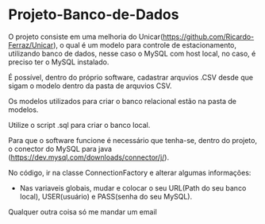 # Projeto-Banco-de-Dados

O projeto consiste em uma melhoria do Unicar(https://github.com/Ricardo-Ferraz/Unicar), o qual é um modelo para controle de estacionamento, utilizando banco de dados, nesse caso
o MySQL com host local, no caso, é preciso ter o MySQL instalado.

É possível, dentro do próprio software, cadastrar arquvios .CSV desde que sigam o modelo dentro da pasta de arquvios CSV.

Os modelos utilizados para criar o banco relacional estão na pasta de modelos.

Utilize o script .sql para criar o banco local.

Para que o software funcione é necessário que tenha-se, dentro do projeto, o conector do MySQL para java (https://dev.mysql.com/downloads/connector/j/).

No código, ir na classe ConnectionFactory e alterar algumas informações:
 - Nas variaveis globais, mudar e colocar o seu URL(Path do seu banco local), USER(usuário) e PASS(senha do seu MySQL).


Qualquer outra coisa só me mandar um email
